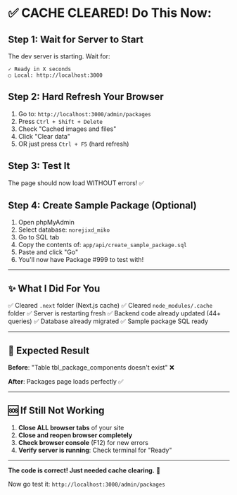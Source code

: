 # ✅ CACHE CLEARED! Do This Now:

## Step 1: Wait for Server to Start
The dev server is starting. Wait for:
```
✓ Ready in X seconds
○ Local: http://localhost:3000
```

## Step 2: Hard Refresh Your Browser
1. Go to: `http://localhost:3000/admin/packages`
2. Press `Ctrl + Shift + Delete`
3. Check "Cached images and files"
4. Click "Clear data"
5. OR just press `Ctrl + F5` (hard refresh)

## Step 3: Test It
The page should now load WITHOUT errors! ✅

## Step 4: Create Sample Package (Optional)
1. Open phpMyAdmin
2. Select database: `norejixd_miko`
3. Go to SQL tab
4. Copy the contents of: `app/api/create_sample_package.sql`
5. Paste and click "Go"
6. You'll now have Package #999 to test with!

---

## ✨ What I Did For You

✅ Cleared `.next` folder (Next.js cache)
✅ Cleared `node_modules/.cache` folder
✅ Server is restarting fresh
✅ Backend code already updated (44+ queries)
✅ Database already migrated
✅ Sample package SQL ready

---

## 🎯 Expected Result

**Before**: "Table tbl_package_components doesn't exist" ❌

**After**: Packages page loads perfectly ✅

---

## 🆘 If Still Not Working

1. **Close ALL browser tabs** of your site
2. **Close and reopen browser completely**
3. **Check browser console** (F12) for new errors
4. **Verify server is running**: Check terminal for "Ready"

---

**The code is correct! Just needed cache clearing.** 🚀

Now go test it: `http://localhost:3000/admin/packages`
